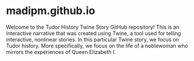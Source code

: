 # madipm.github.io

Welcome to the Tudor History Twine Story GitHub repository! This is an interactive narrative that
was created using Twine, a tool used for telling interactive, nonlinear stories.
In this particular Twine story, we focus on Tudor history.
More specifically, we focus on the life of a noblewoman who mirrors the experiences of Queen Elizabeth I.
